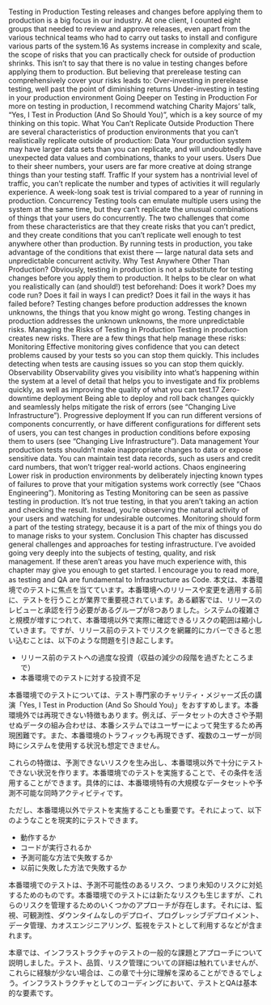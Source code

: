Testing in Production Testing releases and changes before applying them to production is a big focus in our industry. At one client, I counted eight groups that needed to review and approve releases, even apart from the various technical teams who had to carry out tasks to install and configure various parts of the system.16
As systems increase in complexity and scale, the scope of risks that you can practically check for outside of production shrinks. This isn’t to say that there is no value in testing changes before applying them to production. But believing that prerelease testing can comprehensively cover your risks leads to: Over-investing in prerelease testing, well past the point of diminishing returns Under-investing in testing in your production environment Going Deeper on Testing in Production For more on testing in production, I recommend watching Charity Majors’ talk, “Yes, I Test in Production (And So Should You)”, which is a key source of my thinking on this topic. What You Can’t Replicate Outside Production There are several characteristics of production environments that you can’t realistically replicate outside of production: Data Your production system may have larger data sets than you can replicate, and will undoubtedly have unexpected data values and combinations, thanks to your users. Users Due to their sheer numbers, your users are far more creative at doing strange things than your testing staff. Traffic If your system has a nontrivial level of traffic, you can’t replicate the number and types of activities it will regularly experience. A week-long soak test is trivial compared to a year of running in production. Concurrency Testing tools can emulate multiple users using the system at the same time, but they can’t replicate the unusual combinations of things that your users do concurrently.
The two challenges that come from these characteristics are that they create risks that you can’t predict, and they create conditions that you can’t replicate well enough to test anywhere other than production. By running tests in production, you take advantage of the conditions that exist there — large natural data sets and unpredictable concurrent activity. Why Test Anywhere Other Than Production? Obviously, testing in production is not a substitute for testing changes before you apply them to production. It helps to be clear on what you realistically can (and should!) test beforehand: Does it work? Does my code run? Does it fail in ways I can predict? Does it fail in the ways it has failed before? Testing changes before production addresses the known unknowns, the things that you know might go wrong. Testing changes in production addresses the unknown unknowns, the more unpredictable risks. Managing the Risks of Testing in Production Testing in production creates new risks. There are a few things that help manage these risks: Monitoring Effective monitoring gives confidence that you can detect problems caused by your tests so you can stop them quickly. This includes detecting when tests are causing issues so you can stop them quickly. Observability Observability gives you visibility into what’s happening within the system at a level of detail that helps you to investigate and fix problems quickly, as well as improving the quality of what you can test.17 Zero-downtime deployment
Being able to deploy and roll back changes quickly and seamlessly helps mitigate the risk of errors (see “Changing Live Infrastructure”). Progressive deployment If you can run different versions of components concurrently, or have different configurations for different sets of users, you can test changes in production conditions before exposing them to users (see “Changing Live Infrastructure”). Data management Your production tests shouldn’t make inappropriate changes to data or expose sensitive data. You can maintain test data records, such as users and credit card numbers, that won’t trigger real-world actions. Chaos engineering Lower risk in production environments by deliberately injecting known types of failures to prove that your mitigation systems work correctly (see “Chaos Engineering”). Monitoring as Testing Monitoring can be seen as passive testing in production. It’s not true testing, in that you aren’t taking an action and checking the result. Instead, you’re observing the natural activity of your users and watching for undesirable outcomes. Monitoring should form a part of the testing strategy, because it is a part of the mix of things you do to manage risks to your system. Conclusion This chapter has discussed general challenges and approaches for testing infrastructure. I’ve avoided going very deeply into the subjects of testing, quality, and risk management. If these aren’t areas you have much experience with, this chapter may give you enough to get started. I encourage you to read more, as testing and QA are fundamental to Infrastructure as Code.
本文は、本番環境でのテストに焦点を当てています。本番環境へのリリースや変更を適用する前に、テストを行うことが業界で重要視されています。ある顧客では、リリースのレビューと承認を行う必要があるグループが8つありました。システムの複雑さと規模が増すにつれて、本番環境以外で実際に確認できるリスクの範囲は縮小していきます。ですが、リリース前のテストでリスクを網羅的にカバーできると思い込むことは、以下のような問題を引き起こします。
- リリース前のテストへの過度な投資（収益の減少の段階を過ぎたところまで）
- 本番環境でのテストに対する投資不足

本番環境でのテストについては、テスト専門家のチャリティ・メジャーズ氏の講演「Yes, I Test in Production (And So Should You)」をおすすめします。本番環境外では再現できない特徴もあります。例えば、データセットの大きさや予期せぬデータの組み合わせは、本番システムではユーザーによって発生するため再現困難です。また、本番環境のトラフィックも再現できず、複数のユーザーが同時にシステムを使用する状況も想定できません。

これらの特徴は、予測できないリスクを生み出し、本番環境以外で十分にテストできない状況を作ります。本番環境でのテストを実施することで、その条件を活用することができます。具体的には、本番環境特有の大規模なデータセットや予測不可能な同時アクティビティです。

ただし、本番環境以外でテストを実施することも重要です。それによって、以下のようなことを現実的にテストできます。
- 動作するか
- コードが実行されるか
- 予測可能な方法で失敗するか
- 以前に失敗した方法で失敗するか

本番環境でのテストは、予測不可能性のあるリスク、つまり未知のリスクに対処するためのものです。本番環境でのテストには新たなリスクも生じますが、これらのリスクを管理するためのいくつかのアプローチが存在します。それには、監視、可観測性、ダウンタイムなしのデプロイ、プログレッシブデプロイメント、データ管理、カオスエンジニアリング、監視をテストとして利用するなどが含まれます。

本章では、インフラストラクチャのテストの一般的な課題とアプローチについて説明しました。テスト、品質、リスク管理についての詳細は触れていませんが、これらに経験が少ない場合は、この章で十分に理解を深めることができるでしょう。インフラストラクチャとしてのコーディングにおいて、テストとQAは基本的な要素です。